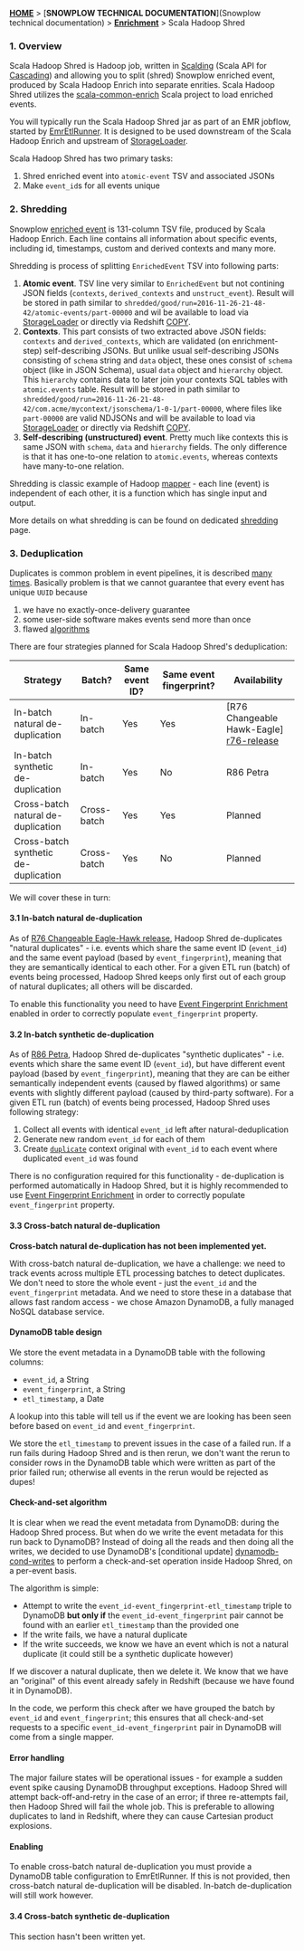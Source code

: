 [**HOME**](Home) > [**SNOWPLOW TECHNICAL DOCUMENTATION**](Snowplow technical documentation) > [**Enrichment**](Enrichment) > Scala Hadoop Shred

### 1. Overview

Scala Hadoop Shred is Hadoop job, written in [Scalding][scalding] (Scala API
for [Cascading][cascading]) and allowing you to split (shred) Snowplow enriched
event, produced by Scala Hadoop Enrich into separate enrities. Scala Hadoop
Shred utilizes the [scala-common-enrich][sce] Scala project to load enriched
events.

You will typically run the Scala Hadoop Shred jar as part of an EMR jobflow,
started by [EmrEtlRunner](EmrEtlRunner). It is designed to be used downstream
of the Scala Hadoop Enrich and upstream of [StorageLoader](StorageLoader).

Scala Hadoop Shred has two primary tasks:

1. Shred enriched event into `atomic-event` TSV and associated JSONs
2. Make `event_id`s for all events unique

### 2. Shredding

Snowplow [enriched event][EnrichedEvent] is 131-column TSV file, produced by
Scala Hadoop Enrich. Each line contains all information about specific events,
including id, timestamps, custom and derived contexts and many more.

Shredding is process of splitting `EnrichedEvent` TSV into following parts:

1. **Atomic event**. TSV line very similar to `EnrichedEvent` but not contining
   JSON fields (`contexts`, `derived_contexts` and `unstruct_event`). Result
   will be stored in path similar to `shredded/good/run=2016-11-26-21-48-42/atomic-events/part-00000`
   and wil be available to load via [StorageLoader](StorageLoader) or directly
   via Redshift [COPY][redshift-copy].
2. **Contexts**. This part consists of two extracted above JSON fields:
   `contexts` and `derived_contexts`, which are validated (on enrichment-step)
   self-describing JSONs. But unlike usual self-describing JSONs consisting of
   `schema` string and `data` object, these ones consist of `schema` object
   (like in JSON Schema), usual `data` object and `hierarchy` object. This
   `hierarchy` contains data to later join your contexts SQL tables with
   `atomic.events` table. Result will be stored in path similar to
   `shredded/good/run=2016-11-26-21-48-42/com.acme/mycontext/jsonschema/1-0-1/part-00000`,
   where files like `part-00000` are valid NDJSONs and will be available to load
   via [StorageLoader](StorageLoader) or directly via Redshift [COPY][redshift-copy].
3. **Self-describing (unstructured) event**. Pretty much like contexts this is
   same JSON with `schema`, `data` and `hierarchy` fields. The only difference
   is that it has one-to-one relation to `atomic.events`, whereas contexts have
   many-to-one relation.

Shredding is classic example of Hadoop [mapper](https://hadoop.apache.org/docs/r2.6.2/api/org/apache/hadoop/mapreduce/Mapper.html) -
each line (event) is independent of each other, it is a function which has
single input and output.

More details on what shredding is can be found on dedicated
[shredding](Shredding) page.

### 3. Deduplication

Duplicates is common problem in event pipelines, it is described
[many][dealing-with-duplicate-event-ids] [times][r76-release]. Basically
problem is that we cannot guarantee that every event has unique `UUID` because

1. we have no exactly-once-delivery guarantee
2. some user-side software makes events send more than once
3. flawed [algorithms][issue-2967]

There are four strategies planned for Scala Hadoop Shred's deduplication:

| Strategy                             | Batch?      | Same event ID? | Same event fingerprint? | Availability                              |
|--------------------------------------|-------------|----------------|-------------------------|-------------------------------------------|
| In-batch natural de-duplication      | In-batch    | Yes            | Yes                     | [R76 Changeable Hawk-Eagle] [r76-release] |
| In-batch synthetic de-duplication    | In-batch    | Yes            | No                      | R86 Petra                                 |
| Cross-batch natural de-duplication   | Cross-batch | Yes            | Yes                     | Planned                                   |
| Cross-batch synthetic de-duplication | Cross-batch | Yes            | No                      | Planned                                   |

We will cover these in turn:

#### 3.1 In-batch natural de-duplication

As of [R76 Changeable Eagle-Hawk release][r76-release], Hadoop Shred de-duplicates
"natural duplicates" - i.e. events which share the same event ID (`event_id`)
and the same event payload (based by `event_fingerprint`), meaning that they are
semantically identical to each other. For a given ETL run (batch) of events
being processed, Hadoop Shred keeps only first out of each group of natural
duplicates; all others will be discarded.

To enable this functionality you need to have [Event Fingerprint Enrichment][fingerprint-enrichment]
enabled in order to correctly populate `event_fingerprint` property.

#### 3.2 In-batch synthetic de-duplication

As of [R86 Petra][r86-release], Hadoop Shred de-duplicates
"synthetic duplicates" - i.e. events which share the same event ID (`event_id`),
but have different event payload (based by `event_fingerprint`), meaning that
they are can be either semantically independent events (caused by flawed
algorithms) or same events with slightly different payload (caused by
third-party software). For a given ETL run (batch) of events being processed,
Hadoop Shred uses following strategy:

1. Collect all events with identical `event_id` left after natural-deduplication
2. Generate new random `event_id` for each of them
3. Create [`duplicate`][duplicate-schema] context original with `event_id` to each event where duplicated `event_id` was found

There is no configuration required for this functionality - de-duplication is
performed automatically in Hadoop Shred, but it is highly recommended to use
[Event Fingerprint Enrichment][fingerprint-enrichment]
in order to correctly populate `event_fingerprint` property.

#### 3.3 Cross-batch natural de-duplication

**Cross-batch natural de-duplication has not been implemented yet.**

With cross-batch natural de-duplication, we have a challenge: we need to track events across multiple ETL processing batches to detect duplicates. We don't need to store the whole event - just the `event_id` and the `event_fingerprint` metadata. And we need to store these in a database that allows fast random access - we chose Amazon DynamoDB, a fully managed NoSQL database service.

#### DynamoDB table design

We store the event metadata in a DynamoDB table with the following columns:

* `event_id`, a String
* `event_fingerprint`, a String
* `etl_timestamp`, a Date

A lookup into this table will tell us if the event we are looking has been seen before based on `event_id` and `event_fingerprint`.

We store the `etl_timestamp` to prevent issues in the case of a failed run. If a run fails during Hadoop Shred and is then rerun, we don't want the rerun to consider rows in the DynamoDB table which were written as part of the prior failed run; otherwise all events in the rerun would be rejected as dupes!

#### Check-and-set algorithm

It is clear when we read the event metadata from DynamoDB: during the Hadoop Shred process. But when do we write the event metadata for this run back to DynamoDB? Instead of doing all the reads and then doing all the writes, we decided to use DynamoDB's [conditional update] [dynamodb-cond-writes] to perform a check-and-set operation inside Hadoop Shred, on a per-event basis.

The algorithm is simple:

* Attempt to write the `event_id-event_fingerprint-etl_timestamp` triple to DynamoDB **but only if** the `event_id-event_fingerprint` pair cannot be found with an earlier `etl_timestamp` than the provided one
* If the write fails, we have a natural duplicate
* If the write succeeds, we know we have an event which is not a natural duplicate (it could still be a synthetic duplicate however)

If we discover a natural duplicate, then we delete it. We know that we have an "original" of this event already safely in Redshift (because we have found it in DynamoDB).

In the code, we perform this check after we have grouped the batch by `event_id` and `event_fingerprint`; this ensures that all check-and-set requests to a specific `event_id-event_fingerprint` pair in DynamoDB will come from a single mapper.

#### Error handling

The major failure states will be operational issues - for example a sudden event spike causing DynamoDB throughput exceptions. Hadoop Shred will attempt back-off-and-retry in the case of an error; if three re-attempts fail, then Hadoop Shred will fail the whole job. This is preferable to allowing duplicates to land in Redshift, where they can cause Cartesian product explosions.

#### Enabling

To enable cross-batch natural de-duplication you must provide a DynamoDB table configuration to EmrEtlRunner. If this is not provided, then cross-batch natural de-duplication will be disabled. In-batch de-duplication will still work however.

#### 3.4 Cross-batch synthetic de-duplication

This section hasn't been written yet.

[redshift-copy]: http://docs.aws.amazon.com/redshift/latest/dg/copy-parameters-data-source-s3.html
[ndjson]: http://ndjson.org/
[scalding]: https://github.com/twitter/scalding
[cascading]: http://www.cascading.org/

[issue-2967]: http://snowplowanalytics.com/blog/2016/01/26/snowplow-r76-changeable-hawk-eagle-released/#deduplication

[EnrichedEvent]: https://github.com/snowplow/snowplow/blob/master/3-enrich/scala-common-enrich/src/main/scala/com.snowplowanalytics.snowplow.enrich/common/outputs/EnrichedEvent.scala
[fingerprint-enrichment]: https://github.com/snowplow/snowplow/wiki/Event-fingerprint-enrichment
[sce]: https://github.com/snowplow/snowplow/tree/master/3-enrich/scala-common-enrich
[dealing-with-duplicate-event-ids]: http://snowplowanalytics.com/blog/2015/08/19/dealing-with-duplicate-event-ids/
[r76-release]: http://snowplowanalytics.com/blog/2016/01/26/snowplow-r76-changeable-hawk-eagle-released/#deduplication
[r86-release]: TODO
[duplicate-schema]: https://github.com/snowplow/iglu-central/blob/master/schemas/com.snowplowanalytics.snowplow/duplicate/jsonschema/1-0-0

[dynamodb-cond-writes]: http://docs.aws.amazon.com/amazondynamodb/latest/developerguide/WorkingWithItems.html#WorkingWithItems.ConditionalUpdate
